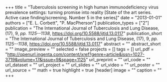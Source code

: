 +++
title = "Tuberculosis screening in high human immunodeficiency virus prevalence settings: turning promise into reality [State of the art series. Active case finding/screening. Number 5 in the series]"
date = "2013-01-01"
authors = ["E. L. Corbett", "P. MacPherson"]
publication_types = ["2"]
publication = "The International Journal of Tuberculosis and Lung Disease, (17), 9, _pp. 1125--1138_, https://doi.org/10.5588/ijtld.13.0117"
publication_short = "The International Journal of Tuberculosis and Lung Disease, (17), 9, _pp. 1125--1138_, https://doi.org/10.5588/ijtld.13.0117"
abstract = ""
abstract_short = ""
image_preview = ""
selected = false
projects = []
tags = []
url_pdf = "http://openurl.ingenta.com/content/xref?genre=article&issn=1027-3719&volume=17&issue=9&spage=1125"
url_preprint = ""
url_code = ""
url_dataset = ""
url_project = ""
url_slides = ""
url_video = ""
url_poster = ""
url_source = ""
math = true
highlight = true
[header]
image = ""
caption = ""
+++
